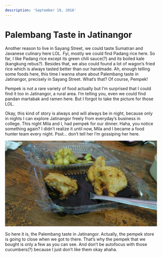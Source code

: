 ```yaml
---
description: 'September 19, 2016'
---
```


# Palembang Taste in Jatinangor

Another reason to live in Sayang Street, we could taste Sumatran and Javanese culinary here LOL. Fyi, mostly we could find Padang rice here. So far, I like Padang rice except its green chili sauce\(?\) and its boiled kale \(kangkung rebus?\). Besides that, we also could found a lot of wagon’s fried rice which is always tasted better than our handmade. Ah, enough telling some foods here, this time I wanna share about Palembang taste in Jatinangor, precisely in Sayang Street. What’s that? Of course, Pempek!

Pempek is not a rare variety of food actually but I’m surprised that I could find it too in Jatinangor, a rural area. I’m telling you, even we could find pandan martabak and ramen here. But I forgot to take the picture for those LOL.

Okay, this kind of story is always and will always be in night, because only in nights I can explore Jatinangor freely from everyday’s business in college. This night Mila and I, had pempek for our dinner. Haha, you notice something again? I didn’t realize it until now, Mila and I became a food hunter team every night. Psst… don’t tell her I’m gossiping her here.

![](../../.gitbook/assets/image%20%2841%29.png)

So here it is, the Palembang taste in Jatinangor. Actually, the pempek store is going to close when we got to there. That’s why the pempek that we bought is only a few as you can see. And don’t be autofocus with those cucumbers\(?\) because I just don’t like them okay ahaha.

